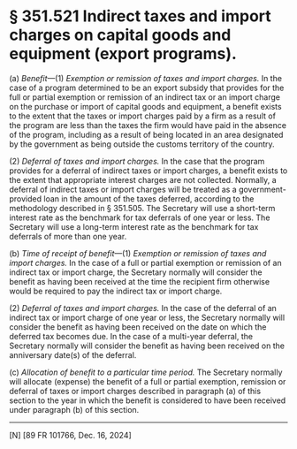 # § 351.521   Indirect taxes and import charges on capital goods and equipment (export programs).

(a) *Benefit*—(1) *Exemption or remission of taxes and import charges.* In the case of a program determined to be an export subsidy that provides for the full or partial exemption or remission of an indirect tax or an import charge on the purchase or import of capital goods and equipment, a benefit exists to the extent that the taxes or import charges paid by a firm as a result of the program are less than the taxes the firm would have paid in the absence of the program, including as a result of being located in an area designated by the government as being outside the customs territory of the country.


(2) *Deferral of taxes and import charges.* In the case that the program provides for a deferral of indirect taxes or import charges, a benefit exists to the extent that appropriate interest charges are not collected. Normally, a deferral of indirect taxes or import charges will be treated as a government-provided loan in the amount of the taxes deferred, according to the methodology described in § 351.505. The Secretary will use a short-term interest rate as the benchmark for tax deferrals of one year or less. The Secretary will use a long-term interest rate as the benchmark for tax deferrals of more than one year.


(b) *Time of receipt of benefit*—(1) *Exemption or remission of taxes and import charges.* In the case of a full or partial exemption or remission of an indirect tax or import charge, the Secretary normally will consider the benefit as having been received at the time the recipient firm otherwise would be required to pay the indirect tax or import charge.


(2) *Deferral of taxes and import charges.* In the case of the deferral of an indirect tax or import charge of one year or less, the Secretary normally will consider the benefit as having been received on the date on which the deferred tax becomes due. In the case of a multi-year deferral, the Secretary normally will consider the benefit as having been received on the anniversary date(s) of the deferral.


(c) *Allocation of benefit to a particular time period.* The Secretary normally will allocate (expense) the benefit of a full or partial exemption, remission or deferral of taxes or import charges described in paragraph (a) of this section to the year in which the benefit is considered to have been received under paragraph (b) of this section.





---

[N] [89 FR 101766, Dec. 16, 2024]




